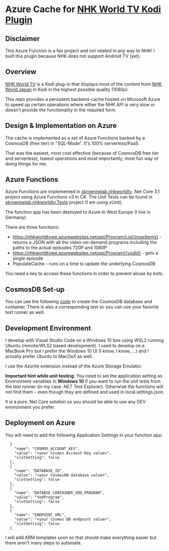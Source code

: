 # Azure Cache for [NHK World TV Kodi Plugin](https://github.com/sbroenne/plugin.video.nhkworldtv)

## Disclaimer

This Azure Function is a fan project and not related in any way to NHK! I built this plugin because NHK does not support Android TV (yet).

## Overview

[NHK World TV](https://github.com/sbroenne/plugin.video.nhkworldtv) is a Kodi plug-in that displays most of the content from [NHK World Japan](https://www3.nhk.or.jp/nhkworld/en/live/) in Kodi in the highest possible quality (1080p).

This repo provides a persistent backend-cache hosted on Microsoft Azure to speed up certain operations where either the NHK API is very slow or doesn't provide the functionality in the required form.

## Design & Implementation on Azure

The cache is implemented as a set of Azure Functions backed by a CosmosDB (free tier) in "SQL-Mode". It's 100% serverless/PaaS.

That was the easiest, most cost effective (because of CosmosDB free tier and serverless), lowest operations and most importantly, most fun way of doing things for me.

## Azure Functions

Azure Functions are implemented in [sbroennelab.nhkworldtv](./sbroennelab.nhkworldtv) .Net Core 3.1 project using Azure Functions v3 in C#. The Unit Tests can be found in [sbroennelab.nhkworldtv.Tests](./sbroennelab.nhkworldtv.Tests) project (I am using xUnit).

The function app has been deployed to Azure in West Europe (I live in Germany)

There are three functions:

- https://nhkworldtvwe.azurewebsites.net/api/Program/List/{maxItems} - returns a JSON with all the video-on-demand programs including the paths to the actual episodes 720P and 1080P 
- https://nhkworldtvwe.azurewebsites.net/api/Program/{vodId} - gets a single episode
- PopulateCache - runs on a time to update the underlying CosmosDB

You need a key to access these functions in order to prevent abuse by bots.

## CosmosDB Set-up

You can use the following [code](./sbroennelab.nhkworldtv/DDL_VodProgram.cs) to create the CosmosDB database and container. There is also a corresponding test so you can use your favorite test runner as well.

## Development Environment

I develop with Visual Studio Code on a Windows 10 box using WSL2 running Ubuntu (remote/WLS2 based development). I used to develop on a MacBook Pro but I prefer the Windows 10 UI (I know, I know, ...) and I actually prefer Ubuntu to MacOsX as well.

I use the Azurite extension instead of the Azure Storage Emulator.

**Important hint while unit testing**: You need to set the application setting as Environment variables in **Windows 10** if you want to run the unit tests from the test runner (in my case .NET Test Explorer). Otherwise the functions will not find them - even though they are defined and used in local.settings.json.

It is a pure .Net Core solution so you should be able to use any DEV environment you prefer.

## Deployment on Azure

You will need to add the following Application Settings in your function app:

~~~~
  {
    "name": "COSMOS_ACCOUNT_KEY",
    "value": "<your Cosmos Account Key value>",
    "slotSetting": false
  },
  {
    "name": "DATABASE_ID",
    "value": "<your CosmosDB database value>",
    "slotSetting": false
  },
  {
    "name": "DATABSE_CONTAINER_VOD_PROGRAM",
    "value": "VodProgram",
    "slotSetting": false
  },
  {
    "name": "ENDPOINT_URL",
    "value": "<your Cosmos DB endpoint value>",
    "slotSetting": false
  }
~~~~

I will add ARM templates soon so that should make everything easier but there aren't many steps to automate.